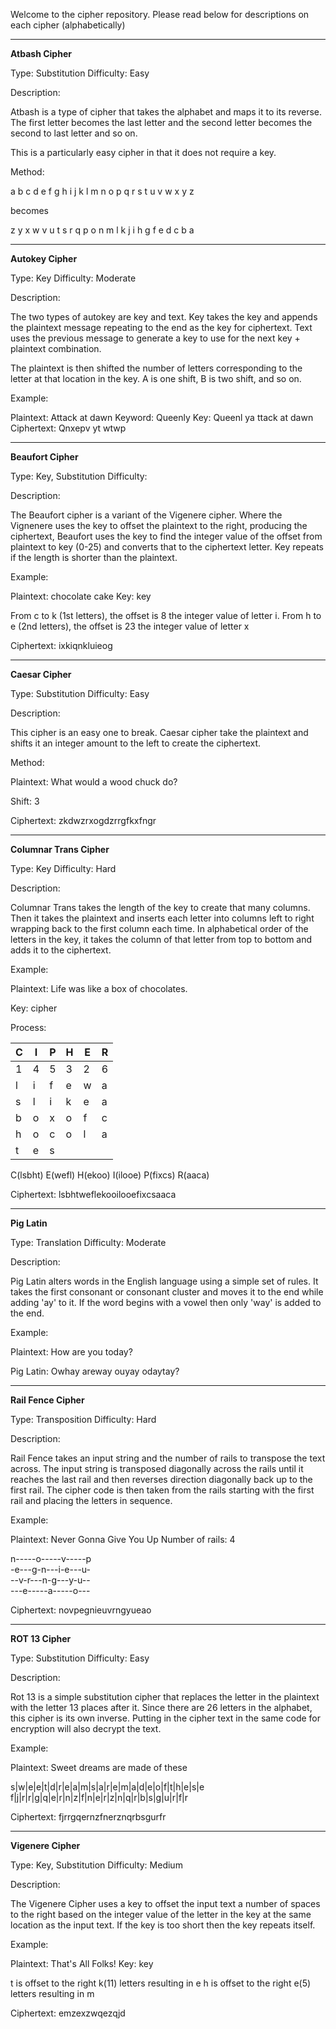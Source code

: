 Welcome to the cipher repository. Please read below for descriptions on each cipher (alphabetically)

____________________

**Atbash Cipher**

Type: Substitution
Difficulty: Easy

Description:

Atbash is a type of cipher that takes the alphabet and maps it to its 
reverse. The first letter becomes the last letter and the second letter 
becomes the second to last letter and so on.

This is a particularly easy cipher in that it does not require a key.

Method:

a b c d e f g h i j k l m n o p q r s t u v w x y z

becomes

z y x w v u t s r q p o n m l k j i h g f e d c b a

____________________

**Autokey Cipher**

Type: Key
Difficulty: Moderate

Description:

The two types of autokey are key and text. Key takes the key and appends the plaintext message repeating to the end as the key for ciphertext. Text uses the previous message to generate a key to use for the next key + plaintext combination.

The plaintext is then shifted the number of letters corresponding to the letter at that location in the key. A is one shift, B is two shift, and so on.

Example:

Plaintext: Attack at dawn
Keyword: Queenly
Key: Queenl ya ttack at dawn
Ciphertext: Qnxepv yt wtwp

____________________

**Beaufort Cipher**

Type: Key, Substitution
Difficulty:

Description:

The Beaufort cipher is a variant of the Vigenere cipher. Where the Vignenere uses the key to offset the plaintext to the right, producing the ciphertext, Beaufort uses the key to find the integer value of the offset from plaintext to key (0-25) and converts that to the ciphertext letter. Key repeats if the length is shorter than the plaintext.

Example:

Plaintext: chocolate cake
Key: key

From c to k (1st letters), the offset is 8 the integer value of letter i.
From h to e (2nd letters), the offset is 23 the integer value of letter x

Ciphertext: ixkiqnkluieog

____________________

**Caesar Cipher**

Type: Substitution
Difficulty: Easy

Description:

This cipher is an easy one to break. Caesar cipher take the plaintext and shifts it an integer amount to the left to create the ciphertext.

Method:

Plaintext:
What would a wood chuck do?

Shift:
3

Ciphertext:
zkdwzrxogdzrrgfkxfngr

____________________

**Columnar Trans Cipher**

Type: Key
Difficulty: Hard

Description:

Columnar Trans takes the length of the key to create that many columns. Then it takes the plaintext and inserts each letter into columns left to right wrapping back to the first column each time. In alphabetical order of the letters in the key, it takes the column of that letter from top to bottom and adds it to the ciphertext.

Example:

Plaintext:
Life was like a box of chocolates.

Key:
cipher

Process:

C|I|P|H|E|R
-|-|-|-|-|-
1|4|5|3|2|6
l|i|f|e|w|a
s|l|i|k|e|a
b|o|x|o|f|c
h|o|c|o|l|a
t|e|s

C(lsbht) E(wefl) H(ekoo) I(ilooe) P(fixcs) R(aaca)

Ciphertext:
lsbhtweflekooilooefixcsaaca

____________________

**Pig Latin**

Type: Translation
Difficulty: Moderate

Description:

Pig Latin alters words in the English language using a simple set of rules. It takes the first consonant or consonant cluster and moves it to the end while adding 'ay' to it. If the word begins with a vowel then only 'way' is added to the end.

Example:

Plaintext: 
How are you today?

Pig Latin: 
Owhay areway ouyay odaytay?

____________________

**Rail Fence Cipher**

Type: Transposition
Difficulty: Hard

Description:

Rail Fence takes an input string and the number of rails to transpose the text across. The input string is transposed diagonally across the rails until it reaches the last rail and then reverses direction diagonally back up to the first rail. The cipher code is then taken from the rails starting with the first rail and placing the letters in sequence.

Example:

Plaintext: Never Gonna Give You Up
Number of rails: 4

n-----o-----v-----p  
-e---g-n---i-e---u-  
--v-r---n-g---y-u--  
---e-----a-----o---  

Ciphertext: novpegnieuvrngyueao

____________________

**ROT 13 Cipher**

Type: Substitution
Difficulty: Easy

Description:

Rot 13 is a simple substitution cipher that replaces the letter in the plaintext with the letter 13 places after it. Since there are 26 letters in the alphabet, this cipher is its own inverse. Putting in the cipher text in the same code for encryption will also decrypt the text.

Example:

Plaintext: Sweet dreams are made of these

s|w|e|e|t|d|r|e|a|m|s|a|r|e|m|a|d|e|o|f|t|h|e|s|e
f|j|r|r|g|q|e|r|n|z|f|n|e|r|z|n|q|r|b|s|g|u|r|f|r

Ciphertext: fjrrgqernzfnerznqrbsgurfr

____________________

**Vigenere Cipher**

Type: Key, Substitution
Difficulty: Medium

Description:

The Vigenere Cipher uses a key to offset the input text a number of spaces to the right based on the integer value of the letter in the key at the same location as the input text. If the key is too short then the key repeats itself.

Example:

Plaintext: That's All Folks!
Key: key

t is offset to the right k(11) letters resulting in e
h is offset to the right e(5) letters resulting in m

Ciphertext: emzexzwqezqjd

